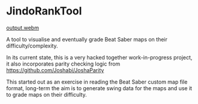 # JindoRankTool

[output.webm](https://user-images.githubusercontent.com/5654530/213889625-301f8c8b-c853-4d2a-82c3-9bad22cbaf91.webm)

A tool to visualise and eventually grade Beat Saber maps on their difficulty/complexity.

In its current state, this is a very hacked together work-in-progress project, it also incorporates parity checking logic from https://github.com/Joshabi/JoshaParity

This started out as an exercise in reading the Beat Saber custom map file format, long-term the aim is to generate swing data for the maps and use it to grade maps on their difficulty.

